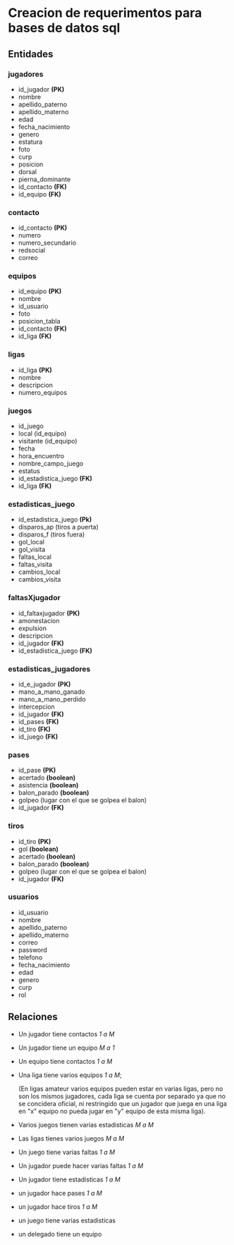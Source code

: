 # Creacion de requerimentos para bases de datos sql

## Entidades

### jugadores

- id_jugador **(PK)**
- nombre
- apellido_paterno
- apellido_materno
- edad
- fecha_nacimiento
- genero
- estatura
- foto
- curp
- posicion
- dorsal
- pierna_dominante
- id_contacto **(FK)**
- id_equipo **(FK)**

### contacto

- id_contacto **(PK)**
- numero
- numero_secundario
- redsocial
- correo

### equipos

- id_equipo **(PK)**
- nombre
- id_usuario
- foto
- posicion_tabla
- id_contacto **(FK)**
- id_liga **(FK)**

### ligas

- id_liga **(PK)**
- nombre
- descripcion
- numero_equipos

### juegos

- id_juego
- local (id_equipo)
- visitante (id_equipo)
- fecha
- hora_encuentro
- nombre_campo_juego
- estatus
- id_estadistica_juego **(FK)**
- id_liga **(FK)**

### estadisticas_juego

- id_estadistica_juego **(Pk)**
- disparos_ap (tiros a puerta)
- disparos_f (tiros fuera)
- gol_local
- gol_visita
- faltas_local
- faltas_visita
- cambios_local
- cambios_visita

### faltasXjugador

- id_faltaxjugador **(PK)**
- amonestacion
- expulsion
- descripcion
- id_jugador **(FK)**
- id_estadistica_juego **(FK)**

### estadisticas_jugadores

- id_e_jugador **(PK)**
- mano_a_mano_ganado
- mano_a_mano_perdido
- intercepcion
- id_jugador **(FK)**
- id_pases **(FK)**
- id_tiro **(FK)**
- id_juego **(FK)**

### pases

- id_pase **(PK)**
- acertado **(boolean)**
- asistencia **(boolean)**
- balon_parado **(boolean)**
- golpeo (lugar con el que se golpea el balon)
- id_jugador **(FK)**

### tiros

- id_tiro **(PK)**
- gol **(boolean)**
- acertado **(boolean)**
- balon_parado **(boolean)**
- golpeo (lugar con el que se golpea el balon)
- id_jugador **(FK)**

### usuarios

- id_usuario
- nombre
- apellido_paterno
- apellido_materno
- correo
- password
- telefono
- fecha_nacimiento
- edad
- genero
- curp
- rol

## Relaciones

- Un jugador tiene contactos _1 a M_
- Un jugador tiene un equipo _M a 1_
- Un equipo tiene contactos _1 a M_
- Una liga tiene varios equipos _1 a M_;

  (En ligas amateur varios equipos pueden estar en varias ligas, pero no son los mismos jugadores, cada liga se cuenta por separado ya que no se concidera oficial, ni restringido que un jugador que juega en una liga en "x" equipo no pueda jugar en "y" equipo de esta misma liga).

- Varios juegos tienen varias estadisticas _M a M_
- Las ligas tienes varios juegos _M a M_
- Un juego tiene varias faltas _1 a M_
- Un jugador puede hacer varias faltas _1 a M_
- Un jugador tiene estadisticas _1 a M_
- un jugador hace pases _1 a M_
- un jugador hace tiros _1 a M_
- un juego tiene varias estadisticas
- un delegado tiene un equipo
